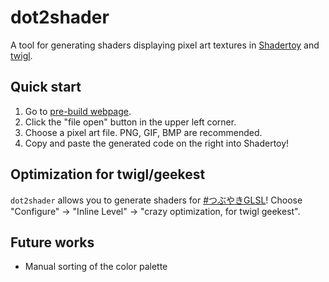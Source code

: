 # dot2shader

A tool for generating shaders displaying pixel art textures in [Shadertoy](https://www.shadertoy.com/) and [twigl](https://twigl.app/).

## Quick start

1. Go to [pre-build webpage](https://iwbtshyguy.gitlab.io/dot2shader/).
2. Click the "file open" button in the upper left corner.
3. Choose a pixel art file. PNG, GIF, BMP are recommended.
4. Copy and paste the generated code on the right into Shadertoy!

## Optimization for twigl/geekest

`dot2shader` allows you to generate shaders for [#つぶやきGLSL](https://twitter.com/hashtag/%E3%81%A4%E3%81%B6%E3%82%84%E3%81%8DGLSL)! 
Choose "Configure" -> "Inline Level" -> "crazy optimization, for twigl geekest".

## Future works

- Manual sorting of the color palette
